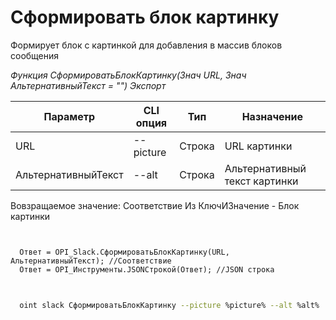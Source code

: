 ﻿---
sidebar_position: 1
---

# Сформировать блок картинку
 Формирует блок с картинкой для добавления в массив блоков сообщения


*Функция СформироватьБлокКартинку(Знач URL, Знач АльтернативныйТекст = "") Экспорт*

  | Параметр | CLI опция | Тип | Назначение |
  |-|-|-|-|
  | URL | --picture | Строка | URL картинки |
  | АльтернативныйТекст | --alt | Строка | Альтернативный текст картинки |

  
  Вовзращаемое значение:   Соответствие Из КлючИЗначение -  Блок картинки

```bsl title="Пример кода"
	

  Ответ = OPI_Slack.СформироватьБлокКартинку(URL, АльтернативныйТекст); //Соответствие
  Ответ = OPI_Инструменты.JSONСтрокой(Ответ); //JSON строка
	
```

```sh title="Пример команд CLI"
    
  oint slack СформироватьБлокКартинку --picture %picture% --alt %alt%

```


```json title="Результат"



```
